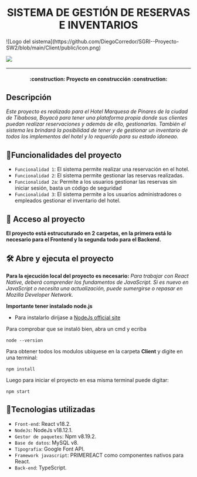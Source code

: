 <h1 align="center">SISTEMA DE GESTIÓN DE RESERVAS E INVENTARIOS</h1>
![Logo del sistema](https://github.com/DiegoCorredor/SGRI--Proyecto-SW2/blob/main/Client/public/icon.png)
<p align="left"><img src="https://img.shields.io/badge/STATUS-EN%20DESAROLLO-green"></p><hr>

<h4 align="center">:construction: Proyecto en construcción :construction:</h4>

## Descripción
_Este proyecto es realizado para el Hotel Marquesa de Pinares de la ciudad de Tibabosa, Boyacá para tener una plataforma propia donde sus clientes puedan realizar reservaciones y además de ello, gestionarlas. También el sistema les brindará la posibilidad de tener y de gestionar un inventario de todos los implementos del hotel y lo requerido para su estado idoneao._

## :hammer:Funcionalidades del proyecto

- `Funcionalidad 1`: El sistema permite realizar una reservación en el hotel.
- `Funcionalidad 2`: El sistema permite gestionar las reservas realizadas.
- `Funcionalidad 2a`: Permite a los usuarios gestionar las reservas sin iniciar sesión, basta un código de seguridad
- `Funcionalidad 3`: El sistema permite a los usuarios administradores o empleados gestionar el inventario del hotel.

## 📁 Acceso al proyecto

**El proyecto está estrucuturado en 2 carpetas, en la primera está lo necesario para el Frontend y la segunda todo para el Backend.**

## 🛠️ Abre y ejecuta el proyecto

**Para la ejecución local del proyecto es necesario:**
_Para trabajar con React Native, deberá comprender los fundamentos de JavaScript. Si es nuevo en JavaScript o necesita una actualización, puede sumergirse o repasar en Mozilla Developer Network._

**Importante tener instalado node.js**
* Para instalarlo dirijase a [NodeJs official site](https://nodejs.org/es/download/)

Para comprobar que se instaló bien, abra un cmd y ecriba
```
node --version
```

Para obtener todos los modulos ubiquese en la carpeta **Client** y digite en una terminal:
```
npm install
```

Luego para iniciar el proyecto en esa misma terminal puede digitar:
```
npm start
```

## :wrench:Tecnologias utilizadas

- `Front-end`: React v18.2.
- `NodeJs`: NodeJs v18.12.1.
- `Gestor de paquetes`: Npm v8.19.2.
- `Base de datos`: MySQL v8. 
- `Tipografia`: Google Font API. 
- `Framework javascript`: PRIMEREACT como componentes nativos para React. 
- `Back-end`: TypeScript.

